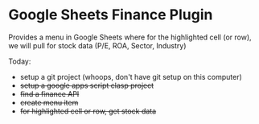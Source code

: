# Google Sheets Finance Plugin

Provides a menu in Google Sheets where for the highlighted cell (or row), we will pull for stock data (P/E, ROA, Sector, Industry)

Today:
* setup a git project (whoops, don't have git setup on this computer)
* ~~setup a google apps script clasp project~~
* ~~find a finance API~~
* ~~create menu item~~
* ~~for highlighted cell or row, get stock data~~
